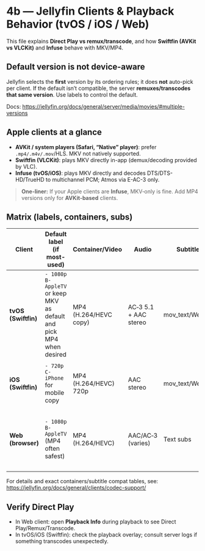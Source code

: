 # 4b — Jellyfin Clients & Playback Behavior (tvOS / iOS / Web)

This file explains **Direct Play vs remux/transcode**, and how **Swiftfin (AVKit vs VLCKit)** and
**Infuse** behave with MKV/MP4.

## Default version is not device-aware

Jellyfin selects the **first** version by its ordering rules; it does **not** auto-pick per client.
If the default isn’t compatible, the server **remuxes/transcodes that same version**. Use labels to
control the default.

Docs: <https://jellyfin.org/docs/general/server/media/movies/#multiple-versions>

## Apple clients at a glance

- **AVKit / system players (Safari, “Native” player)**: prefer `.mp4/.m4v/.mov`/HLS. MKV not natively
    supported.
- **Swiftfin (VLCKit)**: plays MKV directly in-app (demux/decoding provided by VLC).
- **Infuse (tvOS/iOS)**: plays MKV directly and decodes DTS/DTS-HD/TrueHD to multichannel PCM; Atmos
    via E-AC-3 only.

> **One-liner:** If your Apple clients are **Infuse**, MKV‑only is fine. Add MP4 versions only for
**AVKit‑based** clients.

## Matrix (labels, containers, subs)

| Client | Default label (if most-used) | Container/Video | Audio | Subtitles | Notes |
|---|---|---|---|---|---|
| **tvOS (Swiftfin)** | `- 1080p B-AppleTV` or keep MKV as default and pick MP4 when desired | MP4 (H.264/HEVC copy) | AC‑3 5.1 + AAC stereo | mov_text/WebVTT | Swiftfin can often play MKV too (VLCKit). |
| **iOS (Swiftfin)** | `- 720p C-iPhone` for mobile copy | MP4 (H.264/HEVC) 720p | AAC stereo | mov_text/WebVTT | User chooses version; not auto-picked. |
| **Web (browser)** | `- 1080p B-AppleTV` (MP4 often safest) | MP4 (H.264/HEVC) | AAC/AC‑3 (varies) | Text subs | Browser container support varies; MP4 tends to avoid remux. |

For details and exact containers/subtitle compat tables, see:
<https://jellyfin.org/docs/general/clients/codec-support/>

## Verify Direct Play

- In Web client: open **Playback Info** during playback to see Direct Play/Remux/Transcode.
- In tvOS/iOS (Swiftfin): check the playback overlay; consult server logs if something transcodes
    unexpectedly.
